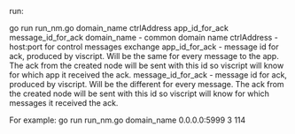run:

go run run_nm.go domain_name ctrlAddress app_id_for_ack message_id_for_ack
domain_name - common domain name
ctrlAddress - host:port for control messages exchange
app_id_for_ack - message id for ack, produced by viscript. Will be the same for every message to the app. The ack from the created node will be sent with this id so viscript will know for which app it received the ack.
message_id_for_ack - message id for ack, produced by viscript. Will be the different for every message. The ack from the created node will be sent with this id so viscript will know for which messages it received the ack.

For example:
go run run_nm.go domain_name 0.0.0.0:5999 3 114
